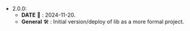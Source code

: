 * 2.0.0:
    * **DATE** :date: : 2024-11-20.
    * **General** :hammer_and_wrench: : Initial version/deploy of lib as a more formal project.